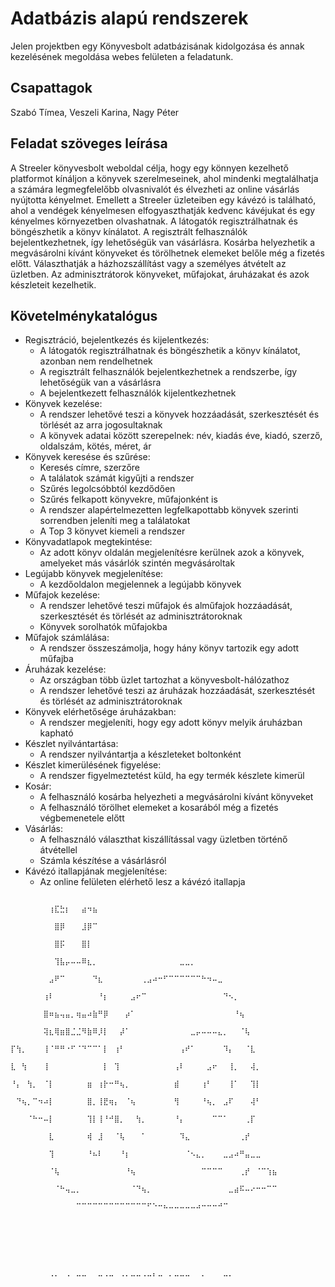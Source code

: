 # Adatbázis alapú rendszerek

Jelen projektben egy Könyvesbolt adatbázisának kidolgozása és annak kezelésének megoldása webes felületen a feladatunk.

## Csapattagok
Szabó Tímea, Veszeli Karina, Nagy Péter

## Feladat szöveges leírása
A Streeler könyvesbolt weboldal célja, hogy egy könnyen kezelhető platformot kínáljon a könyvek 
szerelmeseinek, ahol mindenki megtalálhatja a számára legmegfelelőbb olvasnivalót és élvezheti az online 
vásárlás nyújtotta kényelmet. Emellett a Streeler üzleteiben egy kávézó is található, ahol a vendégek 
kényelmesen elfogyaszthatják kedvenc kávéjukat és egy kényelmes környezetben olvashatnak.
A látogatók regisztrálhatnak és böngészhetik a könyv kínálatot. A regisztrált felhasználók 
bejelentkezhetnek, így lehetőségük van vásárlásra. Kosárba helyezhetik a megvásárolni kívánt könyveket és 
törölhetnek elemeket belőle még a fizetés előtt. Választhatják a házhozszállítást vagy a személyes átvételt 
az üzletben. Az adminisztrátorok könyveket, műfajokat, áruházakat és azok készleteit kezelhetik.

## Követelménykatalógus
- Regisztráció, bejelentkezés és kijelentkezés:
  - A látogatók regisztrálhatnak és böngészhetik a könyv kínálatot, azonban nem rendelhetnek
  - A regisztrált felhasználók bejelentkezhetnek a rendszerbe, így lehetőségük van a vásárlásra
  - A bejelentkezett felhasználók kijelentkezhetnek
- Könyvek kezelése:
  - A rendszer lehetővé teszi a könyvek hozzáadását, szerkesztését és törlését az arra 
  jogosultaknak
  - A könyvek adatai között szerepelnek: név, kiadás éve, kiadó, szerző, oldalszám, kötés, méret, ár
- Könyvek keresése és szűrése:
  - Keresés címre, szerzőre
  - A találatok számát kigyűjti a rendszer
  - Szűrés legolcsóbbtól kezdődően
  - Szűrés felkapott könyvekre, műfajonként is
  - A rendszer alapértelmezetten legfelkapottabb könyvek szerinti sorrendben jeleníti meg a 
  találatokat
  - A Top 3 könyvet kiemeli a rendszer
- Könyvadatlapok megtekintése:
  - Az adott könyv oldalán megjelenítésre kerülnek azok a könyvek, amelyeket más vásárlók 
  szintén megvásároltak
- Legújabb könyvek megjelenítése:
  - A kezdőoldalon megjelennek a legújabb könyvek
- Műfajok kezelése:
  - A rendszer lehetővé teszi műfajok és alműfajok hozzáadását, szerkesztését és törlését az 
  adminisztrátoroknak
  - Könyvek sorolhatók műfajokba
- Műfajok számlálása:
  - A rendszer összeszámolja, hogy hány könyv tartozik egy adott műfajba
- Áruházak kezelése:
  - Az országban több üzlet tartozhat a könyvesbolt-hálózathoz
  - A rendszer lehetővé teszi az áruházak hozzáadását, szerkesztését és törlését az 
  adminisztrátoroknak
- Könyvek elérhetősége áruházakban:
  - A rendszer megjeleníti, hogy egy adott könyv melyik áruházban kapható
- Készlet nyilvántartása:
  - A rendszer nyilvántartja a készleteket boltonként
- Készlet kimerülésének figyelése:
  - A rendszer figyelmeztetést küld, ha egy termék készlete kimerül
- Kosár:
  - A felhasználó kosárba helyezheti a megvásárolni kívánt könyveket
  - A felhasználó törölhet elemeket a kosarából még a fizetés végbemenetele előtt
- Vásárlás:
  - A felhasználó választhat kiszállítással vagy üzletben történő átvétellel
  - Számla készítése a vásárlásról
- Kávézó itallapjának megjelenítése:
  - Az online felületen elérhető lesz a kávézó itallapja

```plaintext
                                                          ⠀⠀⠀⠀⠀⠀⠀⢰⣏⣓⡆⠀⠀⣴⠲⣦⠀⠀⠀⠀⠀⠀⠀⠀⠀⠀⠀⠀⠀⠀⠀⠀⠀⠀⠀⠀⠀⠀⠀⠀⠀⠀⠀⠀⠀⠀⠀⠀⠀
                                                          ⠀⠀⠀⠀⠀⠀⠀⠀⣿⡿⠀⠀⠀⣸⡿⠉⠀⠀⠀⠀⠀⠀⠀⠀⠀⠀⠀⠀⠀⠀⠀⠀⠀⠀⠀⠀⠀⠀⠀⠀⠀⠀⠀⠀⠀⠀⠀⠀⠀
                                                          ⠀⠀⠀⠀⠀⠀⠀⠀⣿⡯⠀⠀⠀⣿⡇⠀⠀⠀⠀⠀⠀⠀⠀⠀⠀⠀⠀⠀⠀⠀⠀⠀⠀⠀⠀⠀⠀⠀⠀⠀⠀⠀⠀⠀⠀⠀⠀⠀⠀
                                                          ⠀⠀⠀⠀⠀⠀⠀⠀⢹⣧⡤⠤⠤⠿⣆⡀⠀⠀⠀⠀⠀⠀⠀⠀⠀⠀⠀⠀⠀⠀⠀⣀⣀⡀⠀⠀⠀⠀⠀⠀⠀⠀⠀⠀⠀⠀⠀⠀⠀
                                                          ⠀⠀⠀⠀⠀⠀⠀⣠⠟⠉⠀⠀⠀⠀⠀⠙⣆⠀⠀⠀⠀⠀⠀⠀⢀⣠⠴⠒⠋⠉⠉⠉⠉⠉⠉⠓⠲⠤⣀⠀⠀⠀⠀⠀⠀⠀⠀⠀⠀
                                                          ⠀⠀⠀⠀⠀⠀⢰⠇⠀⠀⠀⠀⠀⠀⠀⠀⠘⡆⠀⠀⠀⠀⣠⠖⠉⠀⠀⠀⠀⠀⠀⠀⠀⠀⠀⠀⠀⠀⠀⠙⠢⡀⠀⠀⠀⠀⠀⠀⠀
                                                          ⠀⠀⠀⠀⠀⠀⣿⠶⣦⢤⣤⡀⢶⣤⠴⣷⠛⡿⠀⠀⠀⡴⠁⠀⠀⠀⠀⠀⠀⠀⠀⠀⠀⠀⠀⠀⠀⠀⠀⠀⠀⠘⢦⠀⠀⠀⠀⠀⠀
                                                          ⠀⠀⠀⠀⠀⠀⢽⣆⢿⣶⣿⣈⣈⠻⣷⠿⡸⡇⠀⠀⡼⠁⠀⠀⠀⠀⠀⠀⠀⠀⠀⠀⠀⣀⡤⠤⠤⠤⣄⡀⠀⠀⠈⢧⠀⠀⠀⠀⠀
                                                          ⡏⢳⡀⠀⠀⠀⢸⠈⠛⠛⠐⠋⠈⠙⠉⠉⠁⡇⠀⢰⠃⠀⠀⠀⠀⠀⠀⠀⠀⠀⠀⢠⠞⠁⠀⠀⠀⠀⠀⠹⡄⠀⠀⠈⣇⠀⠀⠀⠀
                                                          ⣇⠀⢳⠀⠀⠀⢸⠀⠀⠀⠀⠀⠀⠀⠀⠀⠀⡇⠀⢹⠀⠀⠀⠀⠀⠀⠀⠀⠀⠀⢠⠇⠀⠀⠀⠀⣠⠖⠀⠀⢸⡀⠀⠀⢼⡀⠀⠀⠀
                                                          ⠘⡄⠀⢳⡀⠀⠈⡇⠀⠀⠀⠀⠀⠀⣶⠀⢰⡗⠒⠛⢦⡀⠀⠀⠀⠀⠀⠀⠀⠀⣾⠀⠀⠀⠀⢰⠃⠀⠀⠀⢸⠁⠀⠀⢹⡇⠀⠀⠀
                                                          ⠀⠙⢦⡀⠉⠲⠴⡇⠀⠀⠀⠀⠀⠀⣿⡀⢸⣟⢶⡄⠀⠈⢦⠀⠀⠀⠀⠀⠀⠀⢻⠀⠀⠀⠀⠘⢦⡀⠀⣠⠏⠀⠀⠀⢼⠃⠀⠀⠀
                                                          ⠀⠀⠀⠈⠓⠒⠤⡇⠀⠀⠀⠀⠀⠀⢹⡇⢸⠘⠚⣿⡀⠀⠀⢳⡀⠀⠀⠀⠀⠀⠘⡄⠀⠀⠀⠀⠀⠉⠉⠁⠀⠀⠀⢀⡏⠀⠀⠀⠀
                                                          ⠀⠀⠀⠀⠀⠀⠀⣇⠀⠀⠀⠀⠀⠀⢾⠀⣸⠀⠀⠈⢧⠀⠀⠀⠁⠀⠀⠀⠀⠀⠀⠹⣄⠀⠀⠀⠀⠀⠀⠀⠀⠀⢀⡞⠀⠀⠀⠀⠀
                                                          ⠀⠀⠀⠀⠀⠀⠀⢹⠀⠀⠀⠀⠀⠀⠘⠦⠇⠀⠀⠀⠘⡆⠀⠀⠀⠀⠀⠀⠀⠀⠀⠀⠈⠢⣄⡀⠀⠀⠀⣀⣠⠴⠛⣤⣀⣀⠀⠀⠀
                                                          ⠀⠀⠀⠀⠀⠀⠀⠈⢧⠀⠀⠀⠀⠀⠀⠀⠀⠀⠀⠀⠀⠘⢦⠀⠀⠀⠀⠀⠀⠀⠀⠀⠀⠀⠀⠉⠉⠉⠉⠀⠀⠀⢀⡞⠀⠈⠉⢱⣦
                                                          ⠀⠀⠀⠀⠀⠀⠀⠀⠈⠓⢤⣀⡀⠀⠀⠀⠀⠀⠀⠀⠀⠀⠈⠙⢦⡀⠀⠀⠀⠀⠀⠀⠀⠀⠀⠀⠀⠀⠀⠀⣀⣴⠯⠤⠔⠒⠒⠉⠉
                                                          ⠀⠀⠀⠀⠀⠀⠀⠀⠀⠀⠀⠀⠉⠉⠉⠉⠉⠉⠉⠉⠉⠉⠉⠉⠉⠋⠑⠒⠦⠤⠤⠤⠤⠤⠴⠒⠒⠒⠚⠉⠀⠀⠀⠀⠀⠀⠀⠀⠀
                                                          ⠀⠀⠀⠀⠀⠀⠀⠀⠀⠀⠀⠀⠀⠀⠀⠀⠀⠀⠀⠀⠀⠀⠀⠀⠀⠀⠀⠀⠀⠀⠀⠀⠀⠀⠀⠀⠀⠀⠀⠀⠀⠀⠀⠀⠀⠀⠀⠀⠀
                                                          ⠀⠀⠀⠀⠀⠀⠀⠀⠀⠀⠀⠀⠀⠀⠀⠀⠀⠀⠀⠀⠀⠀⠀⠀⠀⠀⠀⠀⠀⠀⠀⠀⠀⠀⠀⠀⠀⠀⠀⠀⠀⠀⠀⠀⠀⠀⠀⠀⠀
                                                          ⠀⠀⠀⠀⠀⠀⠀⠀⠀⠀⠀⠀⠀⠀⠀⠀⠀⠀⠀⠀⠀⠀⠀⠀⠀⠀⠀⠀⠀⠀⠀⠀⠀⠀⠀⠀⠀⠀⠀⠀⠀⠀⠀⠀⠀⠀⠀⠀⠀
                                                          ⠀⠀⠀⠀⠀⠀⠀⠐⠂⠀⠐⠀⠒⠒⠀⠀⠒⠐⠒⠀⠐⠂⠒⠒⠐⠒⠃⠒⠀⠂⠒⠒⠒⠀⠀⠂⠀⠀⠀⠒⠂⠀⠀⠀⠀⠀⠀⠀⠀
```
